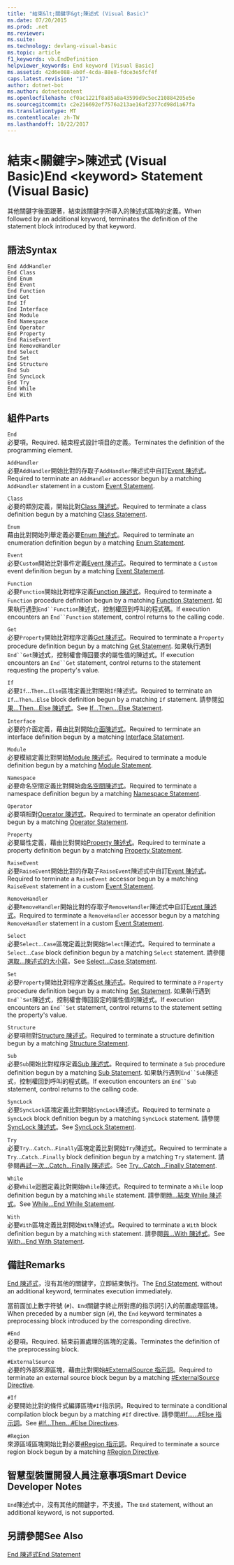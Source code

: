 ```yaml
---
title: "結束&lt;關鍵字&gt;陳述式 (Visual Basic)"
ms.date: 07/20/2015
ms.prod: .net
ms.reviewer: 
ms.suite: 
ms.technology: devlang-visual-basic
ms.topic: article
f1_keywords: vb.EndDefinition
helpviewer_keywords: End keyword [Visual Basic]
ms.assetid: 42d6e088-ab0f-4cda-88e8-fdce3e5fcf4f
caps.latest.revision: "17"
author: dotnet-bot
ms.author: dotnetcontent
ms.openlocfilehash: cf0ac1221f8a85a8a43599d9c5ec210884205e5e
ms.sourcegitcommit: c2e216692ef7576a213ae16af2377cd98d1a67fa
ms.translationtype: MT
ms.contentlocale: zh-TW
ms.lasthandoff: 10/22/2017
---
```

# <a name="end-ltkeywordgt-statement-visual-basic"></a><span data-ttu-id="ee70d-102">結束&lt;關鍵字&gt;陳述式 (Visual Basic)</span><span class="sxs-lookup"><span data-stu-id="ee70d-102">End &lt;keyword&gt; Statement (Visual Basic)</span></span>
<span data-ttu-id="ee70d-103">其他關鍵字後面跟著，結束該關鍵字所導入的陳述式區塊的定義。</span><span class="sxs-lookup"><span data-stu-id="ee70d-103">When followed by an additional keyword, terminates the definition of the statement block introduced by that keyword.</span></span>  
  
## <a name="syntax"></a><span data-ttu-id="ee70d-104">語法</span><span class="sxs-lookup"><span data-stu-id="ee70d-104">Syntax</span></span>  
  
```  
End AddHandler  
End Class   
End Enum   
End Event   
End Function   
End Get   
End If   
End Interface   
End Module   
End Namespace   
End Operator   
End Property   
End RaiseEvent  
End RemoveHandler  
End Select   
End Set   
End Structure   
End Sub   
End SyncLock   
End Try   
End While   
End With  
```  
  
## <a name="parts"></a><span data-ttu-id="ee70d-105">組件</span><span class="sxs-lookup"><span data-stu-id="ee70d-105">Parts</span></span>  
 `End`  
 <span data-ttu-id="ee70d-106">必要項。</span><span class="sxs-lookup"><span data-stu-id="ee70d-106">Required.</span></span> <span data-ttu-id="ee70d-107">結束程式設計項目的定義。</span><span class="sxs-lookup"><span data-stu-id="ee70d-107">Terminates the definition of the programming element.</span></span>  
  
 `AddHandler`  
 <span data-ttu-id="ee70d-108">必要`AddHandler`開始比對的存取子`AddHandler`陳述式中自訂[Event 陳述式](../../../visual-basic/language-reference/statements/event-statement.md)。</span><span class="sxs-lookup"><span data-stu-id="ee70d-108">Required to terminate an `AddHandler` accessor begun by a matching `AddHandler` statement in a custom [Event Statement](../../../visual-basic/language-reference/statements/event-statement.md).</span></span>  
  
 `Class`  
 <span data-ttu-id="ee70d-109">必要的類別定義，開始比對[Class 陳述式](../../../visual-basic/language-reference/statements/class-statement.md)。</span><span class="sxs-lookup"><span data-stu-id="ee70d-109">Required to terminate a class definition begun by a matching [Class Statement](../../../visual-basic/language-reference/statements/class-statement.md).</span></span>  
  
 `Enum`  
 <span data-ttu-id="ee70d-110">藉由比對開始列舉定義必要[Enum 陳述式](../../../visual-basic/language-reference/statements/enum-statement.md)。</span><span class="sxs-lookup"><span data-stu-id="ee70d-110">Required to terminate an enumeration definition begun by a matching [Enum Statement](../../../visual-basic/language-reference/statements/enum-statement.md).</span></span>  
  
 `Event`  
 <span data-ttu-id="ee70d-111">必要`Custom`開始比對事件定義[Event 陳述式](../../../visual-basic/language-reference/statements/event-statement.md)。</span><span class="sxs-lookup"><span data-stu-id="ee70d-111">Required to terminate a `Custom` event definition begun by a matching [Event Statement](../../../visual-basic/language-reference/statements/event-statement.md).</span></span>  
  
 `Function`  
 <span data-ttu-id="ee70d-112">必要`Function`開始比對程序定義[Function 陳述式](../../../visual-basic/language-reference/statements/function-statement.md)。</span><span class="sxs-lookup"><span data-stu-id="ee70d-112">Required to terminate a `Function` procedure definition begun by a matching [Function Statement](../../../visual-basic/language-reference/statements/function-statement.md).</span></span> <span data-ttu-id="ee70d-113">如果執行遇到`End``Function`陳述式，控制權回到呼叫的程式碼。</span><span class="sxs-lookup"><span data-stu-id="ee70d-113">If execution encounters an `End``Function` statement, control returns to the calling code.</span></span>  
  
 `Get`  
 <span data-ttu-id="ee70d-114">必要`Property`開始比對程序定義[Get 陳述式](../../../visual-basic/language-reference/statements/get-statement.md)。</span><span class="sxs-lookup"><span data-stu-id="ee70d-114">Required to terminate a `Property` procedure definition begun by a matching [Get Statement](../../../visual-basic/language-reference/statements/get-statement.md).</span></span> <span data-ttu-id="ee70d-115">如果執行遇到`End``Get`陳述式，控制權會傳回要求的屬性值的陳述式。</span><span class="sxs-lookup"><span data-stu-id="ee70d-115">If execution encounters an `End``Get` statement, control returns to the statement requesting the property's value.</span></span>  
  
 `If`  
 <span data-ttu-id="ee70d-116">必要`If`...`Then`...`Else`區塊定義比對開始`If`陳述式。</span><span class="sxs-lookup"><span data-stu-id="ee70d-116">Required to terminate an `If`...`Then`...`Else` block definition begun by a matching `If` statement.</span></span> <span data-ttu-id="ee70d-117">請參閱[如果...Then...Else 陳述式](../../../visual-basic/language-reference/statements/if-then-else-statement.md)。</span><span class="sxs-lookup"><span data-stu-id="ee70d-117">See [If...Then...Else Statement](../../../visual-basic/language-reference/statements/if-then-else-statement.md).</span></span>  
  
 `Interface`  
 <span data-ttu-id="ee70d-118">必要的介面定義，藉由比對開始[介面陳述式](../../../visual-basic/language-reference/statements/interface-statement.md)。</span><span class="sxs-lookup"><span data-stu-id="ee70d-118">Required to terminate an interface definition begun by a matching [Interface Statement](../../../visual-basic/language-reference/statements/interface-statement.md).</span></span>  
  
 `Module`  
 <span data-ttu-id="ee70d-119">必要模組定義比對開始[Module 陳述式](../../../visual-basic/language-reference/statements/module-statement.md)。</span><span class="sxs-lookup"><span data-stu-id="ee70d-119">Required to terminate a module definition begun by a matching [Module Statement](../../../visual-basic/language-reference/statements/module-statement.md).</span></span>  
  
 `Namespace`  
 <span data-ttu-id="ee70d-120">必要命名空間定義比對開始[命名空間陳述式](../../../visual-basic/language-reference/statements/namespace-statement.md)。</span><span class="sxs-lookup"><span data-stu-id="ee70d-120">Required to terminate a namespace definition begun by a matching [Namespace Statement](../../../visual-basic/language-reference/statements/namespace-statement.md).</span></span>  
  
 `Operator`  
 <span data-ttu-id="ee70d-121">必要項相對[Operator 陳述式](../../../visual-basic/language-reference/statements/operator-statement.md)。</span><span class="sxs-lookup"><span data-stu-id="ee70d-121">Required to terminate an operator definition begun by a matching [Operator Statement](../../../visual-basic/language-reference/statements/operator-statement.md).</span></span>  
  
 `Property`  
 <span data-ttu-id="ee70d-122">必要屬性定義，藉由比對開始[Property 陳述式](../../../visual-basic/language-reference/statements/property-statement.md)。</span><span class="sxs-lookup"><span data-stu-id="ee70d-122">Required to terminate a property definition begun by a matching [Property Statement](../../../visual-basic/language-reference/statements/property-statement.md).</span></span>  
  
 `RaiseEvent`  
 <span data-ttu-id="ee70d-123">必要`RaiseEvent`開始比對的存取子`RaiseEvent`陳述式中自訂[Event 陳述式](../../../visual-basic/language-reference/statements/event-statement.md)。</span><span class="sxs-lookup"><span data-stu-id="ee70d-123">Required to terminate a `RaiseEvent` accessor begun by a matching `RaiseEvent` statement in a custom [Event Statement](../../../visual-basic/language-reference/statements/event-statement.md).</span></span>  
  
 `RemoveHandler`  
 <span data-ttu-id="ee70d-124">必要`RemoveHandler`開始比對的存取子`RemoveHandler`陳述式中自訂[Event 陳述式](../../../visual-basic/language-reference/statements/event-statement.md)。</span><span class="sxs-lookup"><span data-stu-id="ee70d-124">Required to terminate a `RemoveHandler` accessor begun by a matching `RemoveHandler` statement in a custom [Event Statement](../../../visual-basic/language-reference/statements/event-statement.md).</span></span>  
  
 `Select`  
 <span data-ttu-id="ee70d-125">必要`Select`...`Case`區塊定義比對開始`Select`陳述式。</span><span class="sxs-lookup"><span data-stu-id="ee70d-125">Required to terminate a `Select`...`Case` block definition begun by a matching `Select` statement.</span></span> <span data-ttu-id="ee70d-126">請參閱[選取...陳述式的大小寫](../../../visual-basic/language-reference/statements/select-case-statement.md)。</span><span class="sxs-lookup"><span data-stu-id="ee70d-126">See [Select...Case Statement](../../../visual-basic/language-reference/statements/select-case-statement.md).</span></span>  
  
 `Set`  
 <span data-ttu-id="ee70d-127">必要`Property`開始比對程序定義[Set 陳述式](../../../visual-basic/language-reference/statements/set-statement.md)。</span><span class="sxs-lookup"><span data-stu-id="ee70d-127">Required to terminate a `Property` procedure definition begun by a matching [Set Statement](../../../visual-basic/language-reference/statements/set-statement.md).</span></span> <span data-ttu-id="ee70d-128">如果執行遇到`End``Set`陳述式，控制權會傳回設定的屬性值的陳述式。</span><span class="sxs-lookup"><span data-stu-id="ee70d-128">If execution encounters an `End``Set` statement, control returns to the statement setting the property's value.</span></span>  
  
 `Structure`  
 <span data-ttu-id="ee70d-129">必要項相對[Structure 陳述式](../../../visual-basic/language-reference/statements/structure-statement.md)。</span><span class="sxs-lookup"><span data-stu-id="ee70d-129">Required to terminate a structure definition begun by a matching [Structure Statement](../../../visual-basic/language-reference/statements/structure-statement.md).</span></span>  
  
 `Sub`  
 <span data-ttu-id="ee70d-130">必要`Sub`開始比對程序定義[Sub 陳述式](../../../visual-basic/language-reference/statements/sub-statement.md)。</span><span class="sxs-lookup"><span data-stu-id="ee70d-130">Required to terminate a `Sub` procedure definition begun by a matching [Sub Statement](../../../visual-basic/language-reference/statements/sub-statement.md).</span></span> <span data-ttu-id="ee70d-131">如果執行遇到`End``Sub`陳述式，控制權回到呼叫的程式碼。</span><span class="sxs-lookup"><span data-stu-id="ee70d-131">If execution encounters an `End``Sub` statement, control returns to the calling code.</span></span>  
  
 `SyncLock`  
 <span data-ttu-id="ee70d-132">必要`SyncLock`區塊定義比對開始`SyncLock`陳述式。</span><span class="sxs-lookup"><span data-stu-id="ee70d-132">Required to terminate a `SyncLock` block definition begun by a matching `SyncLock` statement.</span></span> <span data-ttu-id="ee70d-133">請參閱[SyncLock 陳述式](../../../visual-basic/language-reference/statements/synclock-statement.md)。</span><span class="sxs-lookup"><span data-stu-id="ee70d-133">See [SyncLock Statement](../../../visual-basic/language-reference/statements/synclock-statement.md).</span></span>  
  
 `Try`  
 <span data-ttu-id="ee70d-134">必要`Try`...`Catch`...`Finally`區塊定義比對開始`Try`陳述式。</span><span class="sxs-lookup"><span data-stu-id="ee70d-134">Required to terminate a `Try`...`Catch`...`Finally` block definition begun by a matching `Try` statement.</span></span> <span data-ttu-id="ee70d-135">請參閱[再試一次...Catch...Finally 陳述式](../../../visual-basic/language-reference/statements/try-catch-finally-statement.md)。</span><span class="sxs-lookup"><span data-stu-id="ee70d-135">See [Try...Catch...Finally Statement](../../../visual-basic/language-reference/statements/try-catch-finally-statement.md).</span></span>  
  
 `While`  
 <span data-ttu-id="ee70d-136">必要`While`迴圈定義比對開始`While`陳述式。</span><span class="sxs-lookup"><span data-stu-id="ee70d-136">Required to terminate a `While` loop definition begun by a matching `While` statement.</span></span> <span data-ttu-id="ee70d-137">請參閱[時...結束 While 陳述式](../../../visual-basic/language-reference/statements/while-end-while-statement.md)。</span><span class="sxs-lookup"><span data-stu-id="ee70d-137">See [While...End While Statement](../../../visual-basic/language-reference/statements/while-end-while-statement.md).</span></span>  
  
 `With`  
 <span data-ttu-id="ee70d-138">必要`With`區塊定義比對開始`With`陳述式。</span><span class="sxs-lookup"><span data-stu-id="ee70d-138">Required to terminate a `With` block definition begun by a matching `With` statement.</span></span> <span data-ttu-id="ee70d-139">請參閱[與...With 陳述式](../../../visual-basic/language-reference/statements/with-end-with-statement.md)。</span><span class="sxs-lookup"><span data-stu-id="ee70d-139">See [With...End With Statement](../../../visual-basic/language-reference/statements/with-end-with-statement.md).</span></span>  
  
## <a name="remarks"></a><span data-ttu-id="ee70d-140">備註</span><span class="sxs-lookup"><span data-stu-id="ee70d-140">Remarks</span></span>  
 <span data-ttu-id="ee70d-141">[End 陳述式](../../../visual-basic/language-reference/statements/end-statement.md)，沒有其他的關鍵字，立即結束執行。</span><span class="sxs-lookup"><span data-stu-id="ee70d-141">The [End Statement](../../../visual-basic/language-reference/statements/end-statement.md), without an additional keyword, terminates execution immediately.</span></span>  
  
 <span data-ttu-id="ee70d-142">當前面加上數字符號 (`#`)、`End`關鍵字終止所對應的指示詞引入的前置處理區塊。</span><span class="sxs-lookup"><span data-stu-id="ee70d-142">When preceded by a number sign (`#`), the `End` keyword terminates a preprocessing block introduced by the corresponding directive.</span></span>  
  
 `#End`  
 <span data-ttu-id="ee70d-143">必要項。</span><span class="sxs-lookup"><span data-stu-id="ee70d-143">Required.</span></span> <span data-ttu-id="ee70d-144">結束前置處理的區塊的定義。</span><span class="sxs-lookup"><span data-stu-id="ee70d-144">Terminates the definition of the preprocessing block.</span></span>  
  
 `#ExternalSource`  
 <span data-ttu-id="ee70d-145">必要的外部來源區塊，藉由比對開始[#ExternalSource 指示詞](../../../visual-basic/language-reference/directives/externalsource-directive.md)。</span><span class="sxs-lookup"><span data-stu-id="ee70d-145">Required to terminate an external source block begun by a matching [#ExternalSource Directive](../../../visual-basic/language-reference/directives/externalsource-directive.md).</span></span>  
  
 `#If`  
 <span data-ttu-id="ee70d-146">必要開始比對的條件式編譯區塊`#If`指示詞。</span><span class="sxs-lookup"><span data-stu-id="ee70d-146">Required to terminate a conditional compilation block begun by a matching `#If` directive.</span></span> <span data-ttu-id="ee70d-147">請參閱[#If......#Else 指示詞](../../../visual-basic/language-reference/directives/if-then-else-directives.md)。</span><span class="sxs-lookup"><span data-stu-id="ee70d-147">See [#If...Then...#Else Directives](../../../visual-basic/language-reference/directives/if-then-else-directives.md).</span></span>  
  
 `#Region`  
 <span data-ttu-id="ee70d-148">來源區域區塊開始比對必要[#Region 指示詞](../../../visual-basic/language-reference/directives/region-directive.md)。</span><span class="sxs-lookup"><span data-stu-id="ee70d-148">Required to terminate a source region block begun by a matching [#Region Directive](../../../visual-basic/language-reference/directives/region-directive.md).</span></span>  
  
## <a name="smart-device-developer-notes"></a><span data-ttu-id="ee70d-149">智慧型裝置開發人員注意事項</span><span class="sxs-lookup"><span data-stu-id="ee70d-149">Smart Device Developer Notes</span></span>  
 <span data-ttu-id="ee70d-150">`End`陳述式中，沒有其他的關鍵字，不支援。</span><span class="sxs-lookup"><span data-stu-id="ee70d-150">The `End` statement, without an additional keyword, is not supported.</span></span>  
  
## <a name="see-also"></a><span data-ttu-id="ee70d-151">另請參閱</span><span class="sxs-lookup"><span data-stu-id="ee70d-151">See Also</span></span>  
 [<span data-ttu-id="ee70d-152">End 陳述式</span><span class="sxs-lookup"><span data-stu-id="ee70d-152">End Statement</span></span>](../../../visual-basic/language-reference/statements/end-statement.md)
